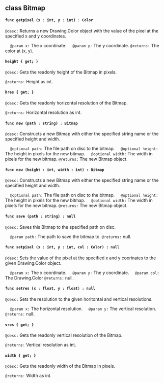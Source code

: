 ## class Bitmap

#### ```func getpixel (x : int, y : int) : Color```


```@desc:``` Returns a new Drawing.Color object with the value of the pixel at the specified x and y coordinates.

&nbsp;&nbsp;&nbsp;&nbsp;```@param x:``` The x coordinate.
&nbsp;&nbsp;&nbsp;&nbsp;```@param y:``` The y coordinate.
```@returns:``` The color at (x, y).

#### ```height { get; }```


```@desc:``` Gets the readonly height of the Bitmap in pixels.

```@returns:``` Height as int.

#### ```hres { get; }```


```@desc:``` Gets the readonly horizontal resolution of the Bitmap.

```@returns:``` Horizontal resolution as int.

#### ```func new (path : string) : Bitmap```


```@desc:``` Constructs a new Bitmap with either the specified string name or the specified height and width.

&nbsp;&nbsp;&nbsp;&nbsp;```@optional path:``` The file path on disc to the bitmap.
&nbsp;&nbsp;&nbsp;&nbsp;```@optional height:``` The height in pixels for the new bitmap.
&nbsp;&nbsp;&nbsp;&nbsp;```@optional width:``` The width in pixels for the new bitmap.
```@returns:``` The new Bitmap object.

#### ```func new (height : int, width : int) : Bitmap```


```@desc:``` Constructs a new Bitmap with either the specified string name or the specified height and width.

&nbsp;&nbsp;&nbsp;&nbsp;```@optional path:``` The file path on disc to the bitmap.
&nbsp;&nbsp;&nbsp;&nbsp;```@optional height:``` The height in pixels for the new bitmap.
&nbsp;&nbsp;&nbsp;&nbsp;```@optional width:``` The width in pixels for the new bitmap.
```@returns:``` The new Bitmap object.

#### ```func save (path : string) : null```


```@desc:``` Saves this Bitmap to the specified path on disc.

&nbsp;&nbsp;&nbsp;&nbsp;```@param path:``` The path to save the bitmap to.
```@returns:``` null.

#### ```func setpixel (x : int, y : int, col : Color) : null```


```@desc:``` Sets the value of the pixel at the specified x and y coorinates to the given Drawing.Color object.

&nbsp;&nbsp;&nbsp;&nbsp;```@param x:``` The x coordinate.
&nbsp;&nbsp;&nbsp;&nbsp;```@param y:``` The y coordinate.
&nbsp;&nbsp;&nbsp;&nbsp;```@param col:``` The Drawing.Color
```@returns:``` null.

#### ```func setres (x : float, y : float) : null```


```@desc:``` Sets the resolution to the given horitontal and vertical resolutions.

&nbsp;&nbsp;&nbsp;&nbsp;```@param x:``` The horizontal resolution.
&nbsp;&nbsp;&nbsp;&nbsp;```@param y:``` The vertical resolution.
```@returns:``` null.

#### ```vres { get; }```


```@desc:``` Gets the readonly vertical resolution of the Bitmap.

```@returns:``` Vertical resolution as int.

#### ```width { get; }```


```@desc:``` Gets the readonly width of the Bitmap in pixels.

```@returns:``` Width as int.

